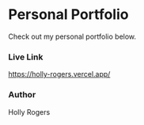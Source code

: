 # Personal Portfolio

Check out my personal portfolio below.

### Live Link

https://holly-rogers.vercel.app/

### Author

Holly Rogers
